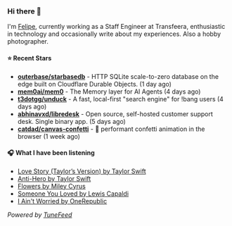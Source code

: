 ### Hi there 👋

I'm [Felipe](https://felipevm.com), currently working as a Staff Engineer at Transfeera, enthusiastic in technology and occasionally write about my experiences. Also a hobby photographer.

#### ⭐ Recent Stars
- **[outerbase/starbasedb](https://github.com/outerbase/starbasedb)** - HTTP SQLite scale-to-zero database on the edge built on Cloudflare Durable Objects. (1 day ago)
- **[mem0ai/mem0](https://github.com/mem0ai/mem0)** - The Memory layer for AI Agents (4 days ago)
- **[t3dotgg/unduck](https://github.com/t3dotgg/unduck)** - A fast, local-first &#34;search engine&#34; for !bang users (4 days ago)
- **[abhinavxd/libredesk](https://github.com/abhinavxd/libredesk)** - Open source, self-hosted customer support desk. Single binary app. (5 days ago)
- **[catdad/canvas-confetti](https://github.com/catdad/canvas-confetti)** - 🎉 performant confetti animation in the browser (1 week ago)

#### 🎧 What I have been listening
- [Love Story (Taylor’s Version) by Taylor Swift](https://open.spotify.com/track/6YvqWjhGD8mB5QXcbcUKtx)
- [Anti-Hero by Taylor Swift](https://open.spotify.com/track/0V3wPSX9ygBnCm8psDIegu)
- [Flowers by Miley Cyrus](https://open.spotify.com/track/7DSAEUvxU8FajXtRloy8M0)
- [Someone You Loved by Lewis Capaldi](https://open.spotify.com/track/2TIlqbIneP0ZY1O0EzYLlc)
- [I Ain&#39;t Worried by OneRepublic](https://open.spotify.com/track/4h9wh7iOZ0GGn8QVp4RAOB)

_Powered by [TuneFeed](https://tunefeed.app?ref=github.com)_
